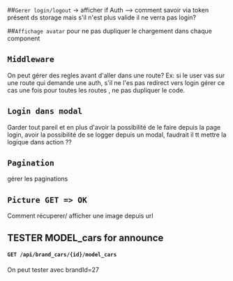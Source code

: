 ##`Gerer login/logout`
 -> afficher if Auth  --> comment savoir via token présent ds storage 
mais s'il n'est plus valide il ne verra pas login? 

##`Affichage avatar` 
pour ne pas dupliquer le chargement dans chaque component

## `Middleware`
On peut gérer des regles avant d'aller dans une route? 
Ex: si le user vas sur une route qui demande une auth,
s'il ne l'es pas redirect vers login gérer ce cas une fois pour toutes les routes
, ne pas dupliquer le code. 

## `Login dans modal`
Garder tout pareil et en plus d'avoir la possibilité de le faire depuis la page
login, avoir la possibilité de se logger depuis un modal,
faudrait il tt mettre la logique dans action ?? 

## `Pagination`
gérer les paginations

## `Picture GET => OK`
Comment récuperer/ afficher une image depuis url

## TESTER MODEL_cars for announce
#### `GET /api/brand_cars/{id}/model_cars`
On peut tester avec brandId=27

